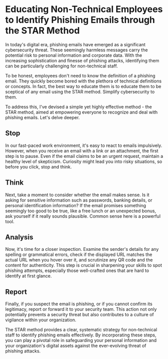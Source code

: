 # Educating Non-Technical Employees to Identify Phishing Emails through the STAR Method

In today's digital era, phishing emails have emerged as a significant cybersecurity threat. These seemingly harmless messages carry the potential risk to personal information and corporate data. With the increasing sophistication and finesse of phishing attacks, identifying them can be particularly challenging for non-technical staff. 

To be honest, employees don't need to know the definition of a phishing email. They quickly become bored with the plethora of technical definitions or concepts. In fact, the best way to educate them is to educate them to be sceptical of any email using the STAR method. Simplify cybersecurity to them.

To address this, I've devised a simple yet highly effective method - the STAR method, aimed at empowering everyone to recognize and deal with phishing emails. Let's delve deeper.

## Stop

In our fast-paced work environment, it's easy to react to emails impulsively. However, when you receive an email with a link or an attachment, the first step is to pause. Even if the email claims to be an urgent request, maintain a healthy level of skepticism. Curiosity might lead you into risky situations, so before you click, stop and think.

## Think

Next, take a moment to consider whether the email makes sense. Is it asking for sensitive information such as passwords, banking details, or personal identification information? If the email promises something seemingly too good to be true, like a free lunch or an unexpected bonus, ask yourself if it really sounds plausible. Common sense here is a powerful tool.

## Analysis

Now, it's time for a closer inspection. Examine the sender's details for any spelling or grammatical errors, check if the displayed URL matches the actual URL when you hover over it, and scrutinize any QR code and the content for authenticity. This step is crucial in sharpening your skills to spot phishing attempts, especially those well-crafted ones that are hard to identify at first glance.

## Report

Finally, if you suspect the email is phishing, or if you cannot confirm its legitimacy, report or forward it to your security team. This action not only potentially prevents a security threat but also contributes to a culture of vigilance within your organization.

The STAR method provides a clear, systematic strategy for non-technical staff to identify phishing emails effectively. By incorporating these steps, you can play a pivotal role in safeguarding your personal information and your organization's digital assets against the ever-evolving threat of phishing attacks.
